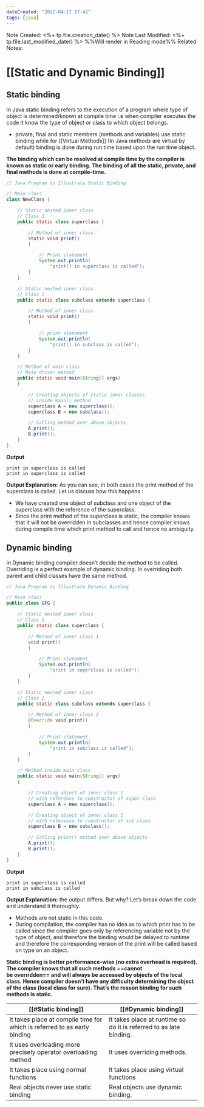 ```yaml
---
dateCreated: "2022-04-17 17:42"
tags: [java]
---
```

Note Created: <%+ tp.file.creation_date() %>
Note Last Modified: <%+ tp.file.last_modified_date() %> %%Will render in Reading mode%%
Related Notes: 

# [[Static and Dynamic Binding]]

## Static binding
In Java static binding refers to the execution of a program where type of object is determined/known at compile time i.e when compiler executes the code it know the type of object or class to which object belongs.
-   private, final and static members (methods and variables) use static binding while for [[Virtual Methods]] (In Java methods are virtual by default) binding is done during run time based upon the run time object.

__The binding which can be resolved at compile time by the compiler is known as static or early binding. The binding of all the static, private, and final methods is done at compile-time.__
```Java
// Java Program to Illustrate Static Binding

// Main class
class NewClass {

	// Static nested inner class
	// Class 1
	public static class superclass {

		// Method of inner class
		static void print()
		{

			// Print statement
			System.out.println(
				"print() in superclass is called");
		}
	}

	// Static nested inner class
	// Class 2
	public static class subclass extends superclass {

		// Method of inner class
		static void print()
		{

			// print statement
			System.out.println(
				"print() in subclass is called");
		}
	}

	// Method of main class
	// Main driver method
	public static void main(String[] args)
	{

		// Creating objects of static inner classes
		// inside main() method
		superclass A = new superclass();
		superclass B = new subclass();

		// Calling method over above objects
		A.print();
		B.print();
	}
}

```

__Output__
```
print in superclass is called
print in superclass is called
```

**Output Explanation:** As you can see, in both cases the print method of the superclass is called. Let us discuss how this happens :
-   We have created one object of subclass and one object of the superclass with the reference of the superclass.
-   Since the print method of the superclass is static, the compiler knows that it will not be overridden in subclasses and hence compiler knows during compile time which print method to call and hence no ambiguity.

## Dynamic binding 
In Dynamic binding compiler doesn’t decide the method to be called. Overriding is a perfect example of dynamic binding. In overriding both parent and child classes have the same method.
```java
// Java Program to Illustrate Dynamic Binding

// Main class
public class GFG {

	// Static nested inner class
	// Class 1
	public static class superclass {

		// Method of inner class 1
		void print()
		{

			// Print statement
			System.out.println(
				"print in superclass is called");
		}
	}

	// Static nested inner class
	// Class 2
	public static class subclass extends superclass {

		// Method of inner class 2
		@Override void print()
		{

			// Print statement
			System.out.println(
				"print in subclass is called");
		}
	}

	// Method inside main class
	public static void main(String[] args)
	{

		// Creating object of inner class 1
		// with reference to constructor of super class
		superclass A = new superclass();

		// Creating object of inner class 1
		// with reference to constructor of sub class
		superclass B = new subclass();

		// Calling print() method over above objects
		A.print();
		B.print();
	}
}
```

**Output**
```
print in superclass is called
print in subclass is called
```

**Output Explanation:** the output differs. But why? Let’s break down the code and understand it thoroughly. 
-   Methods are not static in this code.
-   During compilation, the compiler has no idea as to which print has to be called since the compiler goes only by referencing variable not by the type of object, and therefore the binding would be delayed to runtime and therefore the corresponding version of the print will be called based on type on an object.


__Static binding is better performance-wise (no extra overhead is required). The compiler knows that all such methods ==cannot be overridden== and will always be accessed by objects of the local class. Hence compiler doesn’t have any difficulty determining the object of the class (local class for sure). That’s the reason binding for such methods is static.__

[[#Static binding]] | [[#Dynamic binding]]
------------ | ------------
It takes place at compile time for which is referred to as early binding | It takes place at runtime so do it is referred to as late binding.
It uses overloading more precisely operator overloading method | It uses overriding methods.
It takes place using normal functions | It takes place using virtual functions
Real objects never use static binding | Real objects use dynamic binding.


